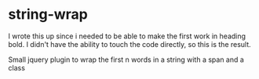 # string-wrap

I wrote this up since i needed to be able to make the first work in heading bold. I didn't have the ability to touch the code directly, so this is the result.

Small jquery plugin to wrap the first n words in a string with a span and a class
